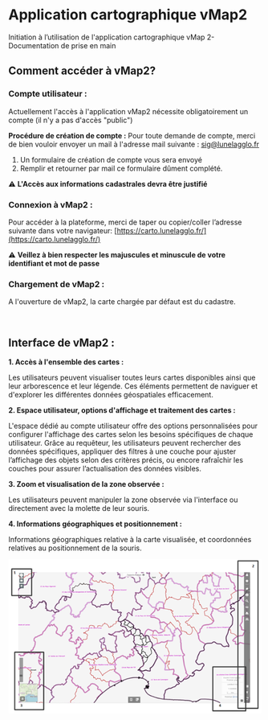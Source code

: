 # Application cartographique vMap2

Initiation à l’utilisation de l'application cartographique vMap 2- Documentation de prise en main

## Comment accéder à vMap2?

### Compte utilisateur :

Actuellement l'accès à l'application vMap2 nécessite obligatoirement un compte (il n'y a pas d'accès "public")

**Procédure de création de compte :**
Pour toute demande de compte, merci de bien vouloir envoyer un mail à l'adresse mail suivante : [sig@lunelagglo.fr](mailto:sig@lunelagglo.fr)

1.	 Un formulaire de création de compte vous sera envoyé
2.	 Remplir et retourner par mail ce formulaire dûment complété.

⚠️ **L'Accès aux informations cadastrales devra être justifié**

### Connexion à vMap2 :
Pour accéder à la plateforme, merci de taper ou copier/coller l’adresse suivante dans votre navigateur:
[https://carto.lunelagglo.fr/](https://carto.lunelagglo.fr/)

⚠️ **Veillez à bien respecter les majuscules et minuscule de votre identifiant et mot de passe**

### Chargement de vMap2 :

A l'ouverture de vMap2, la carte chargée par défaut est du cadastre.

</br>

## Interface de vMap2 :


**1.	Accès à l'ensemble des cartes :**

Les utilisateurs peuvent visualiser toutes leurs cartes disponibles ainsi que leur arborescence et leur légende. Ces éléments permettent de naviguer et d'explorer les différentes données géospatiales efficacement.

**2.	Espace utilisateur, options d'affichage et traitement des cartes :**

L'espace dédié au compte utilisateur offre des options personnalisées pour configurer l'affichage des cartes selon les besoins spécifiques de chaque utilisateur.
Grâce au requêteur, les utilisateurs peuvent rechercher des données spécifiques, appliquer des filtres à une couche pour ajuster l’affichage des objets selon des critères précis, ou encore rafraîchir les couches pour assurer l’actualisation des données visibles.

**3.	Zoom et visualisation de la zone observée :**

Les utilisateurs peuvent manipuler la zone observée via l'interface ou directement avec la molette de leur souris.

**4.	Informations géographiques et positionnement :**

Informations géographiques relative à la carte visualisée, et coordonnées relatives au positionnement de la souris.

![Interface vMap2](img/interface_vmap2.png)

